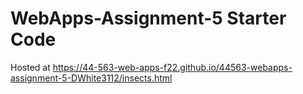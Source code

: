 # WebApps-Assignment-5 Starter Code
Hosted at https://44-563-web-apps-f22.github.io/44563-webapps-assignment-5-DWhite3112/insects.html
